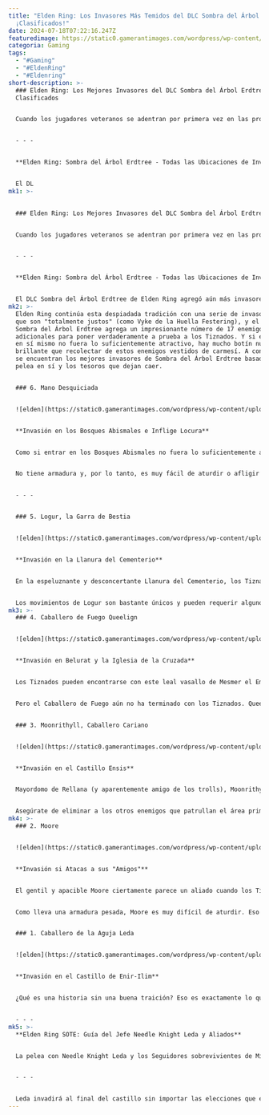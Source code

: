 ```yaml
---
title: "Elden Ring: Los Invasores Más Temidos del DLC Sombra del Árbol Erdtree
  ¡Clasificados!"
date: 2024-07-18T07:22:16.247Z
featuredimage: https://static0.gamerantimages.com/wordpress/wp-content/uploads/2024/07/elden-ring-logur-the-beast-claw-1.jpg?q=49&fit=crop&w=1100&h=618&dpr=2
categoria: Gaming
tags:
  - "#Gaming"
  - "#EldenRing"
  - "#Eldenring"
short-description: >-
  ### Elden Ring: Los Mejores Invasores del DLC Sombra del Árbol Erdtree,
  Clasificados


  Cuando los jugadores veteranos se adentran por primera vez en las profundidades oscuras de un nuevo título de FromSoftware, hay algunos elementos básicos que pueden esperar encontrar. Jefes épicos, lore oscuro, más armas de las que uno podría imaginar inexplicablemente escondidas sobre su persona, e invasores. Ya sea que les encante participar en una alegre cooperación en línea o prefieran la vida de un héroe solitario, eventualmente los fanáticos de Souls enfrentarán a estos implacables fantasmas rojos que los perseguirán sin descanso por sus Almas/Ecos/Runas (inserte moneda aquí).


  - - -


  **Elden Ring: Sombra del Árbol Erdtree - Todas las Ubicaciones de Invasores NPC**


  El DL
mk1: >-
  

  ### Elden Ring: Los Mejores Invasores del DLC Sombra del Árbol Erdtree, Clasificados


  Cuando los jugadores veteranos se adentran por primera vez en las profundidades oscuras de un nuevo título de FromSoftware, hay algunos elementos básicos que pueden esperar encontrar. Jefes épicos, lore oscuro, más armas de las que uno podría imaginar inexplicablemente escondidas sobre su persona, e invasores. Ya sea que les encante participar en una alegre cooperación en línea o prefieran la vida de un héroe solitario, eventualmente los fanáticos de Souls enfrentarán a estos implacables fantasmas rojos que los perseguirán sin descanso por sus Almas/Ecos/Runas (inserte moneda aquí).


  - - -


  **Elden Ring: Sombra del Árbol Erdtree - Todas las Ubicaciones de Invasores NPC**


  El DLC Sombra del Árbol Erdtree de Elden Ring agregó aún más invasores NPC al juego. Aquí es donde encontrarlos todos en SOTE.
mk2: >-
  Elden Ring continúa esta despiadada tradición con una serie de invasores NPC
  que son "totalmente justos" (como Vyke de la Huella Festering), y el DLC
  Sombra del Árbol Erdtree agrega un impresionante número de 17 enemigos
  adicionales para poner verdaderamente a prueba a los Tiznados. Y si el desafío
  en sí mismo no fuera lo suficientemente atractivo, hay mucho botín nuevo y
  brillante que recolectar de estos enemigos vestidos de carmesí. A continuación
  se encuentran los mejores invasores de Sombra del Árbol Erdtree basados en la
  pelea en sí y los tesoros que dejan caer.


  ### 6. Mano Desquiciada


  ![elden](https://static0.gamerantimages.com/wordpress/wp-content/uploads/2024/06/elden-ring-madding-hand-location-in-game.jpg?q=70&fit=crop&w=1500&dpr=1 "elden")


  **Invasión en los Bosques Abismales e Inflige Locura**


  Como si entrar en los Bosques Abismales no fuera lo suficientemente aterrador, el hecho de que Torrent se niegue rotundamente a ser invocado debería activar todas las alarmas. Eso se debe a que este oscuro bosque es el hogar de la Mano Desquiciada, un discípulo enloquecido de la Llama Frenética que puede matar Espíritus de forma permanente. Cuando el jugador lo enfrenta, la Mano Desquiciada usa encantamientos de Frenesí y rueda como un loco.


  No tiene armadura y, por lo tanto, es muy fácil de aturdir o afligir con efectos de estado. Sin embargo, mantenerse demasiado cerca durante mucho tiempo es una forma rápida de conocer el estado de Locura muy rápidamente. Solo observa la animación de lanzamiento e intenta interrumpirla tanto como sea posible. La Mano Desquiciada se encuentra cerca del Sitio de Gracia del Sendero del Bosque y deja caer el arma Mano Desquiciada.


  - - -


  ### 5. Logur, la Garra de Bestia


  ![elden](https://static0.gamerantimages.com/wordpress/wp-content/uploads/2024/07/elden-ring-logur-the-beast-claw-fight-1.jpg?q=70&fit=crop&w=1500&dpr=1 "elden")


  **Invasión en la Llanura del Cementerio**


  En la espeluznante y desconcertante Llanura del Cementerio, los Tiznados enfrentarán las duras realidades de la Tierra de la Sombra devastada por la guerra. Algo salvaje acecha en los bosques brumosos después del anochecer y ataca sin previo aviso. Logur, la Garra de Bestia, invade con un grito desgarrador y se abalanza sobre los Tiznados como un animal salvaje, atacando con furia para abrumar a la presa desprevenida.


  Los movimientos de Logur son bastante únicos y pueden requerir algunos intentos para dominar. Usa muchos saltos y saltos para tomar a los jugadores por sorpresa, mientras que cada golpe acumula el estado de sangrado mortal que puede arrancar una gran porción de salud. Cuando finalmente es derrotado, dejará caer el arma Garra de Bestia que otorga a los jugadores acceso a sus ataques especiales. Los Tiznados valientes pueden desafiar a Logur dirigiéndose al sureste desde el Sitio de Gracia de la Llanura del Cementerio durante la noche.
mk3: >-
  ### 4. Caballero de Fuego Queelign


  ![elden](https://static0.gamerantimages.com/wordpress/wp-content/uploads/wm/2024/07/elden-ring-shadow-of-the-erdtree-belurat-tower-settlement-fire-knight-queelign-invasion.jpg?q=70&fit=crop&w=1500&dpr=1 "eldne")


  **Invasión en Belurat y la Iglesia de la Cruzada**


  Los Tiznados pueden encontrarse con este leal vasallo de Mesmer el Empalador dos veces durante sus aventuras por la Tierra de la Sombra. Primero invadirá al jugador en el Asentamiento de la Torre de Belurat en la plaza principal, empuñando una lanza y una bola de fuego teledirigida. La clave es mantener la presión sobre él, ya que se puede aturdir fácilmente, pero ten cuidado con su devastador golpe ascendente que termina en una explosión de fuego. Al ser derrotado, dejará caer el talismán Insignia de la Cruzada, que aumenta el poder de ataque durante 20 segundos después de matar a un enemigo.


  Pero el Caballero de Fuego aún no ha terminado con los Tiznados. Queelign invade nuevamente en la Iglesia de la Cruzada tan pronto como el jugador pone un pie dentro. La estrategia en su mayoría sigue siendo la misma, la única diferencia es el entorno. Derrótalo por segunda vez y dejará caer la Llave de la Sala de Oración para el Castillo Sombrío, así como su única Ceniza de Guerra, Skewer de Llama.


  ### 3. Moonrithyll, Caballero Cariano


  ![elden](https://static0.gamerantimages.com/wordpress/wp-content/uploads/2024/06/moonrithyll-carian-knight-location-in-elden-ring-shadow-of-the-erdtree.jpg?q=49&fit=crop&w=1500&dpr=2 "elden")


  **Invasión en el Castillo Ensis**


  Mayordomo de Rellana (y aparentemente amigo de los trolls), Moonrithyll invade vestido con atuendos de caballero y empuña una enorme espada a dos manos al entrar en la capilla del Castillo Ensis. Como con otros enemigos relacionados con Caria, inflige daño mágico en grandes arcos que son lentos y fáciles de esquivar. Sin embargo, ser atrapado en solo uno de sus ataques puede destruir rápidamente incluso las barras de salud de los Tiznados más resistentes.


  Asegúrate de eliminar a los otros enemigos que patrullan el área primero para que no vengan en ayuda de Moonrithyll; los jugadores querrán concentrarse en evadir sus ataques sin preocuparse por otros enemigos. Luego, todo se trata de paciencia y sincronización, provocando golpes y buscando aberturas. Vencerla en combate recompensa a los Tiznados con la Espada de Caballero de Moonrithyll, un arma colosal con la única Ceniza de Guerra Tremendous Phalanx que invoca enormes espadas brillantes sobre la cabeza del jugador.
mk4: >-
  ### 2. Moore


  ![elden](https://static0.gamerantimages.com/wordpress/wp-content/uploads/2024/07/elden-ring_-shadow-of-the-erdtree-1.jpg?q=70&fit=crop&w=1500&dpr=1 "elden")


  **Invasión si Atacas a sus "Amigos"**


  El gentil y apacible Moore ciertamente parece un aliado cuando los Tiznados lo conocen por primera vez. Vende algunos objetos útiles y tiene forma de amigo, recordando a Siegmeyer de Catarina de Dark Souls. Sin embargo, ataca a cualquiera de los enemigos de Kindred of Rot cercanos y los jugadores serán invadidos inmediatamente por este coloso que empuña un gran escudo.


  Como lleva una armadura pesada, Moore es muy difícil de aturdir. Eso hace que intercambiar golpes con él sea difícil (y probablemente mortal). Observa sus cargas de escudo y tómate el tiempo para buscar oportunidades seguras para asestar algunos golpes rápidos. Los efectos de estado como sangrado, veneno y congelación pueden ser extremadamente útiles en esta pelea. Una vez derrotado, los Tiznados reciben el conjunto de armadura Verdigris, el Gran Escudo Verdigris y la Campana de Moore, pero eso también termina su misión prematuramente. Es mejor guardar esta pelea para más tarde.


  ### 1. Caballero de la Aguja Leda


  ![elden](https://static0.gamerantimages.com/wordpress/wp-content/uploads/2024/07/elden-ring-shadow-of-the-erdtree-best-starting-gear-armor-leda-needle-knight-mohgwyn-palace-npc.png?q=70&fit=crop&w=1500&dpr=1 "elden")


  **Invasión en el Castillo de Enir-Ilim**


  ¿Qué es una historia sin una buena traición? Eso es exactamente lo que representa el Caballero de la Aguja Leda en Sombra del Árbol Erdtree. Los jugadores conocen por primera vez a este leal seguidor de Miquella en el Palacio de Mohgwyn después de derrotar a Mohg, Señor de la Sangre, donde actúa como una introducción al DLC. Desde allí, los Tiznados pueden seguir su viaje para encontrar al Empíreo perdido hasta Enir-Ilim, donde las cosas toman un giro oscuro.


  - - -
mk5: >-
  **Elden Ring SOTE: Guía del Jefe Needle Knight Leda y Aliados**


  La pelea con Needle Knight Leda y los Seguidores sobrevivientes de Miquella es una de las peleas más complicadas de Sombra del Árbol Erdtree.


  - - -


  Leda invadirá al final del castillo sin importar las elecciones que el jugador haya hecho en el camino, lista para defender a su señor hasta el amargo final. Y traerá algunos amigos también, dependiendo de lo que el jugador haya hecho o completado hasta el momento, hasta 3 de hecho, haciendo que esta pelea se sienta tan climática e impactante como el final de la misión de Millicent en el juego base. Los jugadores siempre recibirán la Espada de Leda tras su derrota, y pueden obtener algo de botín adicional si sus aliados se unen a la refriega.
---
```

